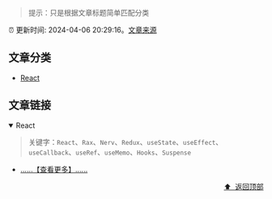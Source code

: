> 提示：只是根据文章标题简单匹配分类

:alarm_clock: 更新时间: 2024-04-06 20:29:16。[文章来源](/README.md)

## 文章分类

- [React](#react) 

## 文章链接

<details open>
<summary id="react">
 React
</summary>
<p></p>


> 关键字：`React`、`Rax`、`Nerv`、`Redux`、`useState`、`useEffect`、`useCallback`、`useRef`、`useMemo`、`Hooks`、`Suspense`



- [......【查看更多】......](/details/tags/react.md)

<div align="right"><a href="#文章分类">⬆ &nbsp;返回顶部</a></div>
</details>

